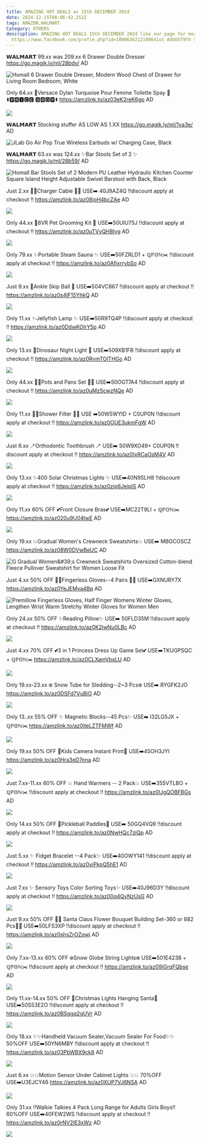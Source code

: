 ```yaml
---
title: AMAZING HOT DEALS as 15th DECEMBER 2024
date: 2024-12-15T08:06:42.252Z
tags: AMAZON,WALMART
Category: OTHERS
description: AMAZING HOT DEALS 15th DECEMBER 2024 like our page for more details
  https://www.facebook.com/profie.php?id=1000636212198641st AUGUST9th SEPTEMBER
---
```

𝗪𝗔𝗟𝗠𝗔𝗥𝗧 
99.xx was 209.xx
6 Drawer Double Dresser
https://go.magik.ly/ml/28bdy/
AD

<!--StartFragment-->

![Homall 6 Drawer Double Dresser, Modern Wood Chest of Drawer for Living Room Bedroom, White](https://i5.walmartimages.com/seo/Homall-6-Drawer-Double-Dresser-Modern-Wood-Chest-of-Drawer-for-Living-Room-Bedroom-White_abf6c01e-d52e-4eec-8cef-79c09ed6f707.1c2bf071ea1ccddb1ed12d20f8308d94.jpeg?odnHeight=2000&odnWidth=2000&odnBg=FFFFFF)

<!--EndFragment-->

Only 64.xx
💞Versace Dylan Turquoise Pour Femme  Toilette Spay 💞
⬇️🅿🆁🅸🅲🅴 🅳🆁🅾🅿⬇️
 https://amzlink.to/az03eK2reK6gp
AD

<!--StartFragment-->

![](https://m.media-amazon.com/images/I/71Wx8oOvFyL._SL1500_.jpg)

<!--EndFragment-->

𝗪𝗔𝗟𝗠𝗔𝗥𝗧
Stocking stuffer AS LOW AS 1.XX
https://go.magik.ly/ml/1ya3e/
AD

<!--StartFragment-->

![JLab Go Air Pop True Wireless Earbuds w/ Charging Case, Black](https://i5.walmartimages.com/seo/JLab-Go-Air-Pop-Bluetooth-Earbuds-True-Wireless-with-Charging-Case-Black_6bb1df06-1a0f-49f6-b1b3-1becd962cd14.4c9d85c2fb918081b8e2877ec19dca5b.jpeg?odnHeight=2000&odnWidth=2000&odnBg=FFFFFF)

<!--EndFragment-->


𝗪𝗔𝗟𝗠𝗔𝗥𝗧
63.xx was 124.xx
✨Bar Stools Set of 2 ✨
https://go.magik.ly/ml/28b59/
AD

<!--StartFragment-->

![Homall Bar Stools Set of 2 Modern PU Leather Hydraulic Kitchen Counter Square Island Height Adjustable Swivel Barstool with Back, Black](https://i5.walmartimages.com/asr/3c3cfb5f-cdaf-4005-bdd0-c93094a66bc4.29434b0c49d19e310f278f89eb2889db.jpeg?odnHeight=2000&odnWidth=2000&odnBg=FFFFFF)

<!--EndFragment-->

Just 2.xx
🔌🔌Charger Cable 🔌🔌
USE➡️ 40J9AZ4Q
‼️discount apply at checkout ‼️
https://amzlink.to/az08joH4bcZAe
AD



<!--StartFragment-->

![](https://m.media-amazon.com/images/I/714feBWcrIL._AC_SL1500_.jpg)

<!--EndFragment-->

Only 44.xx
🐶8VR Pet  Grooming Kit 🐶 USE➡️50UIU75J
‼️discount apply at checkout ‼️
https://amzlink.to/az0uTVvQH8Ivg
AD

<!--StartFragment-->

![](https://m.media-amazon.com/images/I/71c3K8W3DUL._AC_SL1500_.jpg)

<!--EndFragment-->



Only 79.xx
✨Portable Steam Sauna ✨
USE➡️50FZRLD1 + ℚℙ𝕆ℕ✂️
‼️discount apply at checkout ‼️
https://amzlink.to/az0AfixrrybSo
AD

<!--StartFragment-->

![](https://m.media-amazon.com/images/I/81OabVX6mJL._AC_SL1500_.jpg)

<!--EndFragment-->

Just 9.xx
🏀Ankle Skip Ball 🏀 
USE➡️504VC867
‼️discount apply at checkout ‼️
https://amzlink.to/az0s4lF15YhkQ
AD

<!--StartFragment-->

![](https://m.media-amazon.com/images/I/71U9TObQQ-L._AC_SL1500_.jpg)

<!--EndFragment-->

Only 11.xx
✨Jellyfish Lamp ✨
USE➡️50R9TQ4P
‼️discount apply at checkout ‼️
https://amzlink.to/az0DdwKOIrY5p
AD

<!--StartFragment-->

![](https://m.media-amazon.com/images/I/81pv6cxDt3L._AC_SL1500_.jpg)

<!--EndFragment-->

Only 13.xx
🚨Dinosaur Night Light 🚨
USE➡️509XB1FB
‼️discount apply at checkout ‼️
https://amzlink.to/az0RvmTOlTHGo
AD

<!--StartFragment-->

![](https://m.media-amazon.com/images/I/81eEc7nJjJL._AC_SL1500_.jpg)

<!--EndFragment-->

Only 44.xx
🚱🚱Pots and Pans Set 🚱🚱
USE➡️50OGT7A4
‼️discount apply at checkout ‼️
https://amzlink.to/az0uMzScwzNQe
AD

<!--StartFragment-->

![](https://m.media-amazon.com/images/I/71jktWzVbLL._AC_SL1500_.jpg)

<!--EndFragment-->

Only 11.xx
🚿🚿Shower Filter 🚿🚿
USE ➡️50W5WYID + C0UP0N 
‼️discount apply at checkout ‼️
https://amzlink.to/az0OUE3ukmFgW
AD

<!--StartFragment-->

![](https://m.media-amazon.com/images/I/81SslfczmqL._AC_SL1500_.jpg)

<!--EndFragment-->

Just 6.xx
🪥Orthodontic Toothbrush 🪥
USE➡️ 50W9XO49+ C0UP0N 
‼️discount apply at checkout ‼️
https://amzlink.to/az0IxRCaOsM4V
AD

<!--StartFragment-->

![](https://m.media-amazon.com/images/I/61-pJH5-ZPL._AC_SL1500_.jpg)

<!--EndFragment-->

Only 13.xx
✨400  Solar Christmas Lights ✨
 USE➡️40N9SLH8
‼️discount apply at checkout ‼️
https://amzlink.to/az0zip6JeipIS
AD

<!--StartFragment-->

![](https://m.media-amazon.com/images/I/81tvSb64taL._AC_SL1500_.jpg)

<!--EndFragment-->

Only 11.xx
60% OFF 
💕Front Closure Bras💕
USE➡️MC22T9LI + ℚℙ𝕆ℕ✂️
https://amzlink.to/az020u9U04lwE
AD

<!--StartFragment-->

![](https://m.media-amazon.com/images/I/71GygfEQHZL._AC_SX679_.jpg)

<!--EndFragment-->



Only 19.xx
💥Gradual Women's Crewneck Sweatshirts💥
USE➡️ MBGCOSCZ 
https://amzlink.to/az08W0DVwBeUC
AD

<!--StartFragment-->

![G Gradual Women\&#39;s Crewneck Sweatshirts Oversized Cotton-blend Fleece Pullover Sweatshirt for Women Loose Fit](https://m.media-amazon.com/images/I/71mFVDQu0uL._AC_SX522_.jpg)

<!--EndFragment-->



Just 4.xx
50% OFF
 🧤🧤Fingerless Gloves--4 Pairs 🧤🧤
USE➡️GXNURY7X 
 https://amzlink.to/az0YeJEMva4Bq
AD

<!--StartFragment-->

![Premillow Fingerless Gloves, Half Finger Womens Winter Gloves, Lengthen Wrist Warm Stretchy Winter Gloves for Women Men](https://m.media-amazon.com/images/I/71RGHSPMtpL._AC_SX679_.jpg)

<!--EndFragment-->

Only 24.xx
50% OFF 
✨Reading Pillow✨
USE➡️ 50FLD35M
‼️discount apply at checkout ‼️
https://amzlink.to/az0K2lwNu0LBc
AD

<!--StartFragment-->

![](https://m.media-amazon.com/images/I/719wCTpnvsL._AC_SL1500_.jpg)

<!--EndFragment-->

Just 4.xx
70% OFF 
💕3 in 1 Princess Dress Up Game Set💕
USE➡️TKUGPSQC + ℚℙ𝕆ℕ✂️
https://amzlink.to/az0CLXamVbxLU
AD

<!--StartFragment-->

![](https://m.media-amazon.com/images/I/81hTaTefWoL._AC_SL1500_.jpg)

<!--EndFragment-->

Only 19.xx-23.xx
❄️ Snow Tube for Sledding--2~3 Pcs❄️
USE➡️ RYGFK2JO 
https://amzlink.to/az0DSFd7VuBiO
AD

<!--StartFragment-->

![](https://m.media-amazon.com/images/I/81Yw8PcwiwL._AC_SL1500_.jpg)

<!--EndFragment-->

Only 13..xx
55% OFF
✨ Magnetic Blocks--45 Pcs✨
USE➡️ I32LG5JX + ℚℙ𝕆ℕ✂️
https://amzlink.to/az0jteLZTFMWf
AD 

<!--StartFragment-->

![](https://m.media-amazon.com/images/I/91nA91QvPUL._AC_SL1500_.jpg)

<!--EndFragment-->

Only 19.xx
50% OFF 
📸Kids Camera Instant Print📸
USE➡️45OH3JYI 
https://amzlink.to/az0Hra3eD7nna
AD

<!--StartFragment-->

![](https://m.media-amazon.com/images/I/71Od6pq2L6L._AC_SL1500_.jpg)

<!--EndFragment-->

Just 7.xx-11.xx
60% OFF
💥 Hand Warmers -- 2 Pack💥
USE➡️355VTLBO + ℚℙ𝕆ℕ✂️
‼️discount apply at checkout ‼️
 https://amzlink.to/az0lJgQOBFBGs
AD

<!--StartFragment-->

![](https://m.media-amazon.com/images/I/71LW81Bn+6L._AC_SL1500_.jpg)

<!--EndFragment-->

Only 14.xx
50% OFF 
🎾Pickleball Paddles🎾
USE➡️ 50GQ4VQ9
‼️discount apply at checkout ‼️
https://amzlink.to/az0NwHQc7ziQp
AD

<!--StartFragment-->

![](https://m.media-amazon.com/images/I/81c4LbHoYNL._AC_SL1500_.jpg)

<!--EndFragment-->

Just 5.xx
✨ Fidget Bracelet --4 Pack✨
USE➡️40OWY141 
‼️discount apply at checkout ‼️
https://amzlink.to/az0viPkpQ5hE1
AD

<!--StartFragment-->

![](https://m.media-amazon.com/images/I/71APG7NKN9L._AC_SL1500_.jpg)

<!--EndFragment-->

Just 7.xx
 ✨ Sensory Toys Color Sorting Toys✨
USE➡️40J96D3Y
‼️discount apply at checkout ‼️
https://amzlink.to/az00q4QvNzUsG
AD

<!--StartFragment-->

![](https://m.media-amazon.com/images/I/71LXVVG32fL._AC_SL1500_.jpg)

<!--EndFragment-->

Just 9.xx
50% OFF
🎅🎅 Santa Claus Flower Bouquet Building Set-360 or 882 Pcs🎅🎅
USE➡️50LFS3XP 
‼️discount apply at checkout ‼️
 https://amzlink.to/az0shsZrOZqwi
AD

<!--StartFragment-->

![](https://m.media-amazon.com/images/I/81bekSjHgRL._AC_SL1500_.jpg)

<!--EndFragment-->

Only 7.xx-13.xx
60% OFF 
❄️Snow Globe String Lights❄️
USE➡️501E4238 + ℚℙ𝕆ℕ✂️
‼️discount apply at checkout ‼️
 https://amzlink.to/az09iGrqFQbse
AD

<!--StartFragment-->

![](https://m.media-amazon.com/images/I/81rtKaTtXhL._AC_SL1500_.jpg)

<!--EndFragment-->

Only 11.xx-14.xx
50% OFF 
🎄Christmas Lights Hanging Santa🎄
USE➡️50S53E2O 
‼️discount apply at checkout ‼️
https://amzlink.to/az0BSggq2gUVr
AD

<!--StartFragment-->

![](https://m.media-amazon.com/images/I/81JKLwSnoCL._AC_SL1500_.jpg)

<!--EndFragment-->

Only 18.xx
✨✨Handheld Vacuum Sealer,Vacuum Sealer For Food✨✨
50%OFF
USE➡️50YN6MBY
‼️discount apply at checkout ‼️
https://amzlink.to/az03PbWBX9ck8
AD

<!--StartFragment-->

![](https://m.media-amazon.com/images/I/712hBsx0u3L._AC_SL1500_.jpg)

<!--EndFragment-->

Just 6.xx
💥💥Motion Sensor Under Cabinet 
Lights 💥💥
70%OFF
USE➡️U3EJCY46
https://amzlink.to/az0XUP7VJ6NSA
AD

<!--StartFragment-->

![](https://m.media-amazon.com/images/I/71iw67lbT+L._AC_SL1500_.jpg)

<!--EndFragment-->

Only 31.xx
‼️Walkie Talkies 4 Pack Long Range for Adults Girls Boys‼️
60%OFF
USE➡️40FEW2WS
‼️discount apply at checkout ‼️
https://amzlink.to/az0rNV2IE3xWz
AD

<!--StartFragment-->

![](https://m.media-amazon.com/images/I/71isynlALML._AC_SL1500_.jpg)

<!--EndFragment-->
